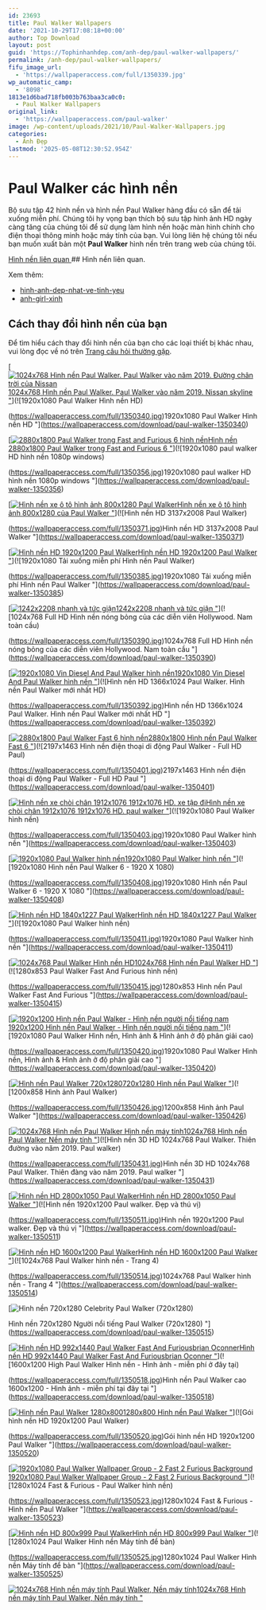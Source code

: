 ```yaml
---
id: 23693
title: Paul Walker Wallpapers
date: '2021-10-29T17:08:18+00:00'
author: Top Download
layout: post
guid: 'https://Tophinhanhdep.com/anh-dep/paul-walker-wallpapers/'
permalink: /anh-dep/paul-walker-wallpapers/
fifu_image_url:
  - 'https://wallpaperaccess.com/full/1350339.jpg'
wp_automatic_camp:
  - '8098'
1813e1d6bad718fb003b763baa3ca0c0:
  - Paul Walker Wallpapers
original_link:
  - 'https://wallpaperaccess.com/paul-walker'
image: /wp-content/uploads/2021/10/Paul-Walker-Wallpapers.jpg
categories:
  - Ảnh Đẹp
lastmod: '2025-05-08T12:30:52.954Z'
---
```

# Paul Walker các hình nền

Bộ sưu tập 42 hình nền và hình nền Paul Walker hàng đầu có sẵn để tải xuống miễn phí. Chúng tôi hy vọng bạn thích bộ sưu tập hình ảnh HD ngày càng tăng của chúng tôi để sử dụng làm hình nền hoặc màn hình chính cho điện thoại thông minh hoặc máy tính của bạn. Vui lòng liên hệ chúng tôi nếu bạn muốn xuất bản một **Paul Walker** hình nền trên trang web của chúng tôi.

[Hình nền liên quan ](#related) ## Hình nền liên quan.

   
 Xem thêm:

   
- [hinh-anh-dep-nhat-ve-tinh-yeu](https://tophinhanhdep.com/anh-tinh-yeu/hinh-anh-dep-nhat-ve-tinh-yeu/)
- [anh-girl-xinh](https://tophinhanhdep.com/gai-xinh/anh-girl-xinh/)

## Cách thay đổi hình nền của bạn

Để tìm hiểu cách thay đổi hình nền của bạn cho các loại thiết bị khác nhau, vui lòng đọc về nó trên [Trang câu hỏi thường gặp](https://tophinhanhdep.com/faq/).

  
[[![1024x768 Hình nền Paul Walker.  Paul Walker vào năm 2019. Đường chân trời của Nissan](https://wallpaperaccess.com/full/1350339.jpg)1024x768 Hình nền Paul Walker. Paul Walker vào năm 2019. Nissan skyline "](https://wallpaperaccess.com/download/paul-walker-1350339)](![1920x1080 Paul Walker Hình nền HD)

(https://wallpaperaccess.com/full/1350340.jpg)1920x1080 Paul Walker Hình nền HD "](https://wallpaperaccess.com/download/paul-walker-1350340)

[[![2880x1800 Paul Walker trong Fast and Furious 6 hình nền](https://wallpaperaccess.com/full/1350347.jpg)Hình nền 2880x1800 Paul Walker trong Fast and Furious 6 "](https://wallpaperaccess.com/download/paul-walker-1350347)](![1920x1080 paul walker HD hình nền 1080p windows)

(https://wallpaperaccess.com/full/1350356.jpg)1920x1080 paul walker HD hình nền 1080p windows "](https://wallpaperaccess.com/download/paul-walker-1350356)

[[![Hình nền xe ô tô hình ảnh 800x1280 Paul Walker](https://wallpaperaccess.com/full/1350364.jpg)Hình nền xe ô tô hình ảnh 800x1280 của Paul Walker "](https://wallpaperaccess.com/download/paul-walker-1350364)](![Hình nền HD 3137x2008 Paul Walker)

(https://wallpaperaccess.com/full/1350371.jpg)Hình nền HD 3137x2008 Paul Walker "](https://wallpaperaccess.com/download/paul-walker-1350371)

[[![Hình nền HD 1920x1200 Paul Walker](https://wallpaperaccess.com/full/1350377.jpg)Hình nền HD 1920x1200 Paul Walker "](https://wallpaperaccess.com/download/paul-walker-1350377)](![1920x1080 Tải xuống miễn phí Hình nền Paul Walker)

(https://wallpaperaccess.com/full/1350385.jpg)1920x1080 Tải xuống miễn phí Hình nền Paul Walker "](https://wallpaperaccess.com/download/paul-walker-1350385)

[[![1242x2208 nhanh và tức giận](https://wallpaperaccess.com/full/1350389.jpg)1242x2208 nhanh và tức giận "](https://wallpaperaccess.com/download/paul-walker-1350389)](![1024x768 Full HD Hình nền nóng bỏng của các diễn viên Hollywood.  Nam toàn cầu)

(https://wallpaperaccess.com/full/1350390.jpg)1024x768 Full HD Hình nền nóng bỏng của các diễn viên Hollywood. Nam toàn cầu "](https://wallpaperaccess.com/download/paul-walker-1350390)

[[![1920x1080 Vin Diesel And Paul Walker hình nền](https://wallpaperaccess.com/full/1350391.jpg)1920x1080 Vin Diesel And Paul Walker hình nền "](https://wallpaperaccess.com/download/paul-walker-1350391)](![Hình nền HD 1366x1024 Paul Walker.  Hình nền Paul Walker mới nhất HD)

(https://wallpaperaccess.com/full/1350392.jpg)Hình nền HD 1366x1024 Paul Walker. Hình nền Paul Walker mới nhất HD "](https://wallpaperaccess.com/download/paul-walker-1350392)

[[![2880x1800 Paul Walker Fast 6 hình nền](https://wallpaperaccess.com/full/1350397.jpg)2880x1800 Hình nền Paul Walker Fast 6 "](https://wallpaperaccess.com/download/paul-walker-1350397)](![2197x1463 Hình nền điện thoại di động Paul Walker - Full HD Paul)

(https://wallpaperaccess.com/full/1350401.jpg)2197x1463 Hình nền điện thoại di động Paul Walker - Full HD Paul "](https://wallpaperaccess.com/download/paul-walker-1350401)

[[![Hình nền xe chòi chân 1912x1076 1912x1076 HD.  xe tập đi](https://wallpaperaccess.com/full/1350402.jpg)Hình nền xe chòi chân 1912x1076 1912x1076 HD. paul walker "](https://wallpaperaccess.com/download/paul-walker-1350402)](![1920x1080 Paul Walker hình nền)

(https://wallpaperaccess.com/full/1350403.jpg)1920x1080 Paul Walker hình nền "](https://wallpaperaccess.com/download/paul-walker-1350403)

[[![1920x1080 Paul Walker hình nền](https://wallpaperaccess.com/full/1350404.jpg)1920x1080 Paul Walker hình nền "](https://wallpaperaccess.com/download/paul-walker-1350404)](![1920x1080 Hình nền Paul Walker 6 - 1920 X 1080)

(https://wallpaperaccess.com/full/1350408.jpg)1920x1080 Hình nền Paul Walker 6 - 1920 X 1080 "](https://wallpaperaccess.com/download/paul-walker-1350408)

[[![Hình nền HD 1840x1227 Paul Walker](https://wallpaperaccess.com/full/1350410.jpg)Hình nền HD 1840x1227 Paul Walker "](https://wallpaperaccess.com/download/paul-walker-1350410)](![1920x1080 Paul Walker hình nền)

(https://wallpaperaccess.com/full/1350411.jpg)1920x1080 Paul Walker hình nền "](https://wallpaperaccess.com/download/paul-walker-1350411)

[[![1024x768 Paul Walker Hình nền HD](https://wallpaperaccess.com/full/1350413.jpg)1024x768 Hình nền Paul Walker HD "](https://wallpaperaccess.com/download/paul-walker-1350413)](![1280x853 Paul Walker Fast And Furious hình nền)

(https://wallpaperaccess.com/full/1350415.jpg)1280x853 Hình nền Paul Walker Fast And Furious "](https://wallpaperaccess.com/download/paul-walker-1350415)

[[![1920x1200 Hình nền Paul Walker - Hình nền người nổi tiếng nam](https://wallpaperaccess.com/full/1350416.jpg)1920x1200 Hình nền Paul Walker - Hình nền người nổi tiếng nam "](https://wallpaperaccess.com/download/paul-walker-1350416)](![1920x1080 Paul Walker Hình nền, Hình ảnh & Hình ảnh ở độ phân giải cao)

(https://wallpaperaccess.com/full/1350420.jpg)1920x1080 Paul Walker Hình nền, Hình ảnh &amp; Hình ảnh ở độ phân giải cao "](https://wallpaperaccess.com/download/paul-walker-1350420)

[[![Hình nền Paul Walker 720x1280](https://wallpaperaccess.com/full/1350422.jpg)720x1280 Hình nền Paul Walker "](https://wallpaperaccess.com/download/paul-walker-1350422)](![1200x858 Hình ảnh Paul Walker)

(https://wallpaperaccess.com/full/1350426.jpg)1200x858 Hình ảnh Paul Walker "](https://wallpaperaccess.com/download/paul-walker-1350426)

[[![1024x768 Hình nền Paul Walker Hình nền máy tính](https://wallpaperaccess.com/full/1350429.jpg)1024x768 Hình nền Paul Walker Nền máy tính "](https://wallpaperaccess.com/download/paul-walker-1350429)](![Hình nền 3D HD 1024x768 Paul Walker.  Thiên đường vào năm 2019. Paul walker)

(https://wallpaperaccess.com/full/1350431.jpg)Hình nền 3D HD 1024x768 Paul Walker. Thiên đàng vào năm 2019. Paul walker "](https://wallpaperaccess.com/download/paul-walker-1350431)

[[![Hình nền HD 2800x1050 Paul Walker](https://wallpaperaccess.com/full/1350510.jpg)Hình nền HD 2800x1050 Paul Walker "](https://wallpaperaccess.com/download/paul-walker-1350510)](![Hình nền 1920x1200 Paul walker.  Đẹp và thú vị)

(https://wallpaperaccess.com/full/1350511.jpg)Hình nền 1920x1200 Paul walker. Đẹp và thú vị "](https://wallpaperaccess.com/download/paul-walker-1350511)

[[![Hình nền HD 1600x1200 Paul Walker](https://wallpaperaccess.com/full/1350513.jpg)Hình nền HD 1600x1200 Paul Walker "](https://wallpaperaccess.com/download/paul-walker-1350513)](![1024x768 Paul Walker hình nền - Trang 4)

(https://wallpaperaccess.com/full/1350514.jpg)1024x768 Paul Walker hình nền - Trang 4 "](https://wallpaperaccess.com/download/paul-walker-1350514)

[![Hình nền 720x1280 Celebrity Paul Walker (720x1280)](https://wallpaperaccess.com/full/1350515.jpg)

Hình nền 720x1280 Người nổi tiếng Paul Walker (720x1280) "](https://wallpaperaccess.com/download/paul-walker-1350515)

[[![Hình nền HD 992x1440 Paul Walker Fast And Furiousbrian Oconner](https://wallpaperaccess.com/full/1350517.jpg)Hình nền HD 992x1440 Paul Walker Fast And Furiousbrian Oconner "](https://wallpaperaccess.com/download/paul-walker-1350517)](![1600x1200 High Paul Walker Hình nền - Hình ảnh - miễn phí ở đây tại)

(https://wallpaperaccess.com/full/1350518.jpg)Hình nền Paul Walker cao 1600x1200 - Hình ảnh - miễn phí tại đây tại "](https://wallpaperaccess.com/download/paul-walker-1350518)

[[![Hình nền Paul Walker 1280x800](https://wallpaperaccess.com/full/1350519.png)1280x800 Hình nền Paul Walker "](https://wallpaperaccess.com/download/paul-walker-1350519)](![Gói hình nền HD 1920x1200 Paul Walker)

(https://wallpaperaccess.com/full/1350520.jpg)Gói hình nền HD 1920x1200 Paul Walker "](https://wallpaperaccess.com/download/paul-walker-1350520)

[[![1920x1080 Paul Walker Wallpaper Group - 2 Fast 2 Furious Background](https://wallpaperaccess.com/full/1350521.jpg)1920x1080 Paul Walker Wallpaper Group - 2 Fast 2 Furious Background "](https://wallpaperaccess.com/download/paul-walker-1350521)](![1280x1024 Fast & Furious - Paul Walker hình nền)

(https://wallpaperaccess.com/full/1350523.jpg)1280x1024 Fast &amp; Furious - Hình nền Paul Walker "](https://wallpaperaccess.com/download/paul-walker-1350523)

[[![Hình nền HD 800x999 Paul Walker](https://wallpaperaccess.com/full/1350524.jpg)Hình nền HD 800x999 Paul Walker "](https://wallpaperaccess.com/download/paul-walker-1350524)](![1280x1024 Paul Walker Hình nền Máy tính để bàn)

(https://wallpaperaccess.com/full/1350525.jpg)1280x1024 Paul Walker Hình nền Máy tính để bàn "](https://wallpaperaccess.com/download/paul-walker-1350525)

[![1024x768 Hình nền máy tính Paul Walker, Nền máy tính](https://wallpaperaccess.com/full/1350526.jpg)1024x768 Hình nền máy tính Paul Walker, Nền máy tính "](https://wallpaperaccess.com/download/paul-walker-1350526)
